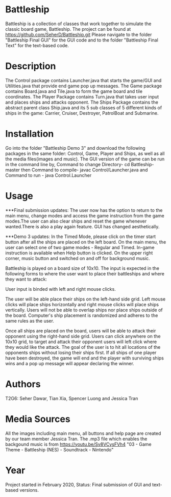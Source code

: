 # Battleship
Battleship is a collection of classes that work together to simulate the classic board game, Battleship.
The project can be found at https://github.com/SeherD/Battleship.git
Please navigate to the folder "Battleship Final GUI" for the GUI code and to the folder "Battleship Final Text" for the text-based code.

# Description
The Control package contains Launcher.java that starts the game/GUI and Utilities.java that provide end game pop up messages. The Game package contains Board.java and Tile.java to form the game board and tile coordinates. The Player Package contains Turn.java that takes user input and places ships and attacks opponent. The Ships Package contains the abstract parent class Ship.java and its 5 sub classes of 5 different kinds of ships in the game: Carrier, Cruiser, Destroyer, PatrolBoat and Submarine.

# Installation
Go into the folder "Battleship Demo 3" and download the following packages in the same folder: Control, Game, Player and Ships, as well as all the media files(images and music). The GUI version of the game can be run in the command line by, Command to change Directory- cd Battleship-master then Command to compile- javac Control/Launcher.java and Command to run - java Control.Launcher

# Usage

***Final submission updates:
The user now has the option to return to the main menu, change modes and access the game instruction from the game modes.The user can also clear ships and reset the game whenever wanted.There is also a play again feature. GUI has changed aesthetically.

***Demo 3 updates:
In the Timed Mode, please click on the timer start button after all the ships are placed on the left board.
On the main menu, the user can select one of two game modes - Regular and Timed. In-game instruction is available when Help button is clicked. On the upper right corner, music button and switched on and off for background music.

Battleship is played on a board size of 10x10. The input is expected in the following forms to where the user want to place their battleships and where they want to attack: 

User input is binded with left and right mouse clicks. 

The user will be able place their ships on the left-hand side grid. Left mouse clicks will place ships horizontally and right mouse clicks will place ships vertically. Users will not be able to overlap ships nor place ships outside of the board. Computer's ship placement is randomized and adheres to the same rules as the user.

Once all ships are placed on the board, users will be able to attack their opponent using the right-hand side grid. Users can click anywhere on the 10x10 grid, to target and attack their opponent users will left click where they would like the attack. The goal of the user is to hit all locations of the opponents ships without losing their ships first. If all ships of one player have been destroyed, the game will end and the player with surviving ships wins and a pop up message will appear declaring the winner.

# Authors
T2G6: Seher Dawar, Tian Xia, Spencer Luong and Jessica Tran

# Media Sources
All the images including main menu, all buttons and help page are created by our team member Jessica Tran. 
The .mp3 file which enables the backgound music is from https://youtu.be/Sv8VCysFVh4 "03 - Game Theme - Battleship (NES) - Soundtrack - Nintendo"

# Year
Project started in February 2020, Status: Final submission of GUI and text-based versions.
